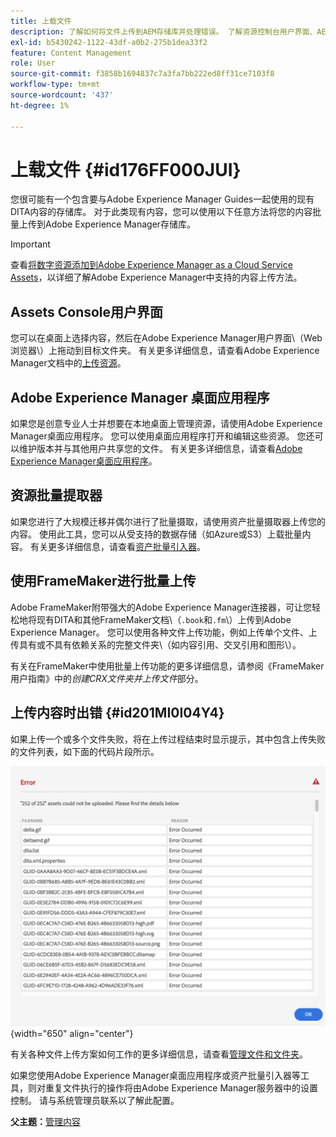 ```yaml
---
title: 上载文件
description: 了解如何将文件上传到AEM存储库并处理错误。 了解资源控制台用户界面、AEM桌面应用程序、资源批量提取器，并使用FrameMaker进行批量上传。
exl-id: b5430242-1122-43df-a0b2-275b1dea33f2
feature: Content Management
role: User
source-git-commit: f3858b1694837c7a3fa7bb222ed8ff31ce7103f8
workflow-type: tm+mt
source-wordcount: '437'
ht-degree: 1%

---
```


# 上载文件 {#id176FF000JUI}

您很可能有一个包含要与Adobe Experience Manager Guides一起使用的现有DITA内容的存储库。 对于此类现有内容，您可以使用以下任意方法将您的内容批量上传到Adobe Experience Manager存储库。

>[!IMPORTANT]
>
> 查看[将数字资源添加到Adobe Experience Manager as a Cloud Service Assets](https://experienceleague.adobe.com/docs/experience-manager-cloud-service/assets/manage/add-assets.html)，以详细了解Adobe Experience Manager中支持的内容上传方法。

## Assets Console用户界面

您可以在桌面上选择内容，然后在Adobe Experience Manager用户界面\（Web浏览器\）上拖动到目标文件夹。 有关更多详细信息，请查看Adobe Experience Manager文档中的[上传资源](https://experienceleague.adobe.com/docs/experience-manager-cloud-service/assets/manage/add-assets.html#upload-assets)。

## Adobe Experience Manager 桌面应用程序

如果您是创意专业人士并想要在本地桌面上管理资源，请使用Adobe Experience Manager桌面应用程序。 您可以使用桌面应用程序打开和编辑这些资源。 您还可以维护版本并与其他用户共享您的文件。 有关更多详细信息，请查看[Adobe Experience Manager桌面应用程序](https://experienceleague.adobe.com/docs/experience-manager-desktop-app/using/using.html)。

## 资源批量提取器

如果您进行了大规模迁移并偶尔进行了批量摄取，请使用资产批量摄取器上传您的内容。 使用此工具，您可以从受支持的数据存储（如Azure或S3）上载批量内容。 有关更多详细信息，请查看[资产批量引入器](https://experienceleague.adobe.com/docs/experience-manager-cloud-service/assets/manage/add-assets.html?lang=en#asset-bulk-ingestor)。

## 使用FrameMaker进行批量上传

Adobe FrameMaker附带强大的Adobe Experience Manager连接器，可让您轻松地将现有DITA和其他FrameMaker文档\（`.book`和`.fm`\）上传到Adobe Experience Manager。 您可以使用各种文件上传功能，例如上传单个文件、上传具有或不具有依赖关系的完整文件夹\（如内容引用、交叉引用和图形\）。

有关在FrameMaker中使用批量上传功能的更多详细信息，请参阅《FrameMaker用户指南》中的&#x200B;*创建CRX文件夹并上传文件*&#x200B;部分。

## 上传内容时出错 {#id201MI0I04Y4}

如果上传一个或多个文件失败，将在上传过程结束时显示提示，其中包含上传失败的文件列表，如下面的代码片段所示。

![](images/uuid-files-failed-to-upload_cs.png){width="650" align="center"}

有关各种文件上传方案如何工作的更多详细信息，请查看[管理文件和文件夹](authoring-file-management.md#)。

如果您使用Adobe Experience Manager桌面应用程序或资产批量引入器等工具，则对重复文件执行的操作将由Adobe Experience Manager服务器中的设置控制。 请与系统管理员联系以了解此配置。

**父主题：**&#x200B;[&#x200B;管理内容](authoring.md)

